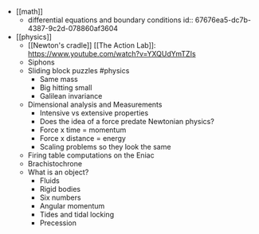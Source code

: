 - [[math]]
	- differential equations and boundary conditions
	  id:: 67676ea5-dc7b-4387-9c2d-078860af3604
- [[physics]]
	- [[Newton's cradle]] [[The Action Lab]]: https://www.youtube.com/watch?v=YXQUdYmTZIs
	- Siphons
	- Sliding block puzzles #physics
		- Same mass
		- Big hitting small
		- Galilean invariance
	- Dimensional analysis and Measurements
		- Intensive vs extensive properties
		- Does the idea of a force predate Newtonian physics?
		- Force x time = momentum
		- Force x distance = energy
		- Scaling problems so they look the same
	- Firing table computations on the Eniac
	- Brachistochrone
	- What is an object?
		- Fluids
		- Rigid bodies
		- Six numbers
		- Angular momentum
		- Tides and tidal locking
		- Precession